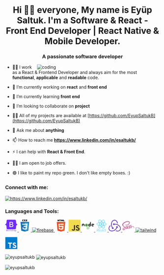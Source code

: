 <h1 align="center">Hi 👋🏻 everyone, My name is Eyüp Saltuk.
  I'm a Software & React - Front End Developer | React Native & Mobile Developer.</h1>
<h3 align="center">A passionate software developer</h3> 
<img align="right" alt="coding" width="400" src="https://media.tenor.com/NOYF3f82b_gAAAAC/programmer.gif)">

- 🧑‍💻 I work as a React & Frontend Developer and always aim for the most **functional**, **applicable** and **readable** code.

- 🔭 I’m currently working on **react** and **front end**

- 🌱 I’m currently learning **front end**

- 👯 I’m looking to collaborate on **project**

- 👨‍💻 All of my projects are available at [https://github.com/EyupSaltukB](https://github.com/EyupSaltukB)

- 💬 Ask me about **anything**

- 📫 How to reach me **https://www.linkedin.com/in/esaltukb/**

- ⚡ I can help with **React & Front End**.

- 🤝🏻 I am open to job offers.

- 🟢 I like to paint my repo green. I don't like empty boxes. :)

<h3 align="left">Connect with me:</h3>
<p align="left">
<a href="https://linkedin.com/in/https://www.linkedin.com/in/esaltukb/" target="blank"><img align="center" src="https://raw.githubusercontent.com/rahuldkjain/github-profile-readme-generator/master/src/images/icons/Social/linked-in-alt.svg" alt="https://www.linkedin.com/in/esaltukb/" height="30" width="40" /></a>
</p>

<h3 align="left">Languages and Tools:</h3>
<p align="left"> <a href="https://getbootstrap.com" target="_blank" rel="noreferrer"> <img src="https://raw.githubusercontent.com/devicons/devicon/master/icons/bootstrap/bootstrap-plain-wordmark.svg" alt="bootstrap" width="40" height="40"/> </a> <a href="https://www.w3schools.com/css/" target="_blank" rel="noreferrer"> <img src="https://raw.githubusercontent.com/devicons/devicon/master/icons/css3/css3-original-wordmark.svg" alt="css3" width="40" height="40"/> </a> <a href="https://firebase.google.com/" target="_blank" rel="noreferrer"> <img src="https://www.vectorlogo.zone/logos/firebase/firebase-icon.svg" alt="firebase" width="40" height="40"/> </a> <a href="https://www.w3.org/html/" target="_blank" rel="noreferrer"> <img src="https://raw.githubusercontent.com/devicons/devicon/master/icons/html5/html5-original-wordmark.svg" alt="html5" width="40" height="40"/> </a> <a href="https://developer.mozilla.org/en-US/docs/Web/JavaScript" target="_blank" rel="noreferrer"> <img src="https://raw.githubusercontent.com/devicons/devicon/master/icons/javascript/javascript-original.svg" alt="javascript" width="40" height="40"/> </a>  </a> <a href="https://nodejs.org" target="_blank" rel="noreferrer"> <img src="https://raw.githubusercontent.com/devicons/devicon/master/icons/nodejs/nodejs-original-wordmark.svg" alt="nodejs" width="40" height="40"/> </a> <a href="https://reactjs.org/" target="_blank" rel="noreferrer"> <img src="https://raw.githubusercontent.com/devicons/devicon/master/icons/react/react-original-wordmark.svg" alt="react" width="40" height="40"/> </a> <a href="https://redux.js.org" target="_blank" rel="noreferrer"> <img src="https://raw.githubusercontent.com/devicons/devicon/master/icons/redux/redux-original.svg" alt="redux" width="40" height="40"/> </a> <a href="https://sass-lang.com" target="_blank" rel="noreferrer"> <img src="https://raw.githubusercontent.com/devicons/devicon/master/icons/sass/sass-original.svg" alt="sass" width="40" height="40"/> </a> <a href="https://tailwindcss.com/" target="_blank" rel="noreferrer"> <img src="https://www.vectorlogo.zone/logos/tailwindcss/tailwindcss-icon.svg" alt="tailwind" width="40" height="40"/> </a> </p>
<img src="https://raw.githubusercontent.com/devicons/devicon/master/icons/typescript/typescript-original.svg" alt="typescript" width="40" height="40"/> </a> </p>


<p><img align="left" src="https://github-readme-stats.vercel.app/api/top-langs?username=eyupsaltukb&show_icons=true&locale=en&layout=compact" alt="eyupsaltukb" /></p>
<p>&nbsp;<img align="center" src="https://github-readme-stats.vercel.app/api?username=eyupsaltukb&show_icons=true&locale=en" alt="eyupsaltukb" /></p>
<p><img align="center" src="https://github-readme-streak-stats.herokuapp.com/?user=eyupsaltukb&" alt="eyupsaltukb" /></p>
